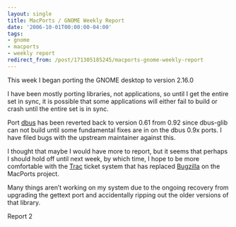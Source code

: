 ```yaml
---
layout: single
title: MacPorts / GNOME Weekly Report
date: '2006-10-01T00:00:00-04:00'
tags:
- gnome
- macports
- weekly report
redirect_from: /post/171305185245/macports-gnome-weekly-report
---
```

This week I began porting the GNOME desktop to version 2.16.0

I have been mostly porting libraries, not applications, so until I get the entire set in sync, it is possible that some applications will either fail to build or crash until the entire set is in sync.

Port [dbus](http://dbus.freedesktop.org) has been reverted back to version 0.61 from 0.92 since dbus-glib can not build until some fundamental fixes are in on the dbus 0.9x ports. I have filed bugs with the upstream maintainer against this.

I thought that maybe I would have more to report, but it seems that perhaps I should hold off until next week, by which time, I hope to be more comfortable with the [Trac](http://trac.edgewall.com/) ticket system that has replaced [Bugzilla](http://www.bugzilla.org) on the MacPorts project.

Many things aren&rsquo;t working on my system due to the ongoing recovery from upgrading the gettext port and accidentally ripping out the older versions of that library.

Report 2
